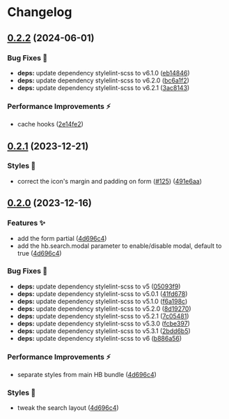 # Changelog

## [0.2.2](https://github.com/hbstack/search/compare/v0.2.1...v0.2.2) (2024-06-01)


### Bug Fixes 🐞

* **deps:** update dependency stylelint-scss to v6.1.0 ([eb14846](https://github.com/hbstack/search/commit/eb14846a2ffd028491dfe56f299d672be49fb0d4))
* **deps:** update dependency stylelint-scss to v6.2.0 ([bc6a1f2](https://github.com/hbstack/search/commit/bc6a1f2fc6fdada868a9079b2902b366d48ae7fb))
* **deps:** update dependency stylelint-scss to v6.2.1 ([3ac8143](https://github.com/hbstack/search/commit/3ac8143edd654a683151cb45037c63a61e94bd68))


### Performance Improvements ⚡️

* cache hooks ([2e14fe2](https://github.com/hbstack/search/commit/2e14fe21c26284f731a1284ca51adfa41448d206))

## [0.2.1](https://github.com/hbstack/search/compare/v0.2.0...v0.2.1) (2023-12-21)


### Styles 🎨

* correct the icon's margin and padding on form ([#125](https://github.com/hbstack/search/issues/125)) ([491e6aa](https://github.com/hbstack/search/commit/491e6aa1771651c8f97872730073369978421d06))

## [0.2.0](https://github.com/hbstack/search/compare/v0.1.7...v0.2.0) (2023-12-16)


### Features ✨

* add the form partial ([4d696c4](https://github.com/hbstack/search/commit/4d696c4b9237310a4d073546bf221bbb2026d00b))
* add the hb.search.modal parameter to enable/disable modal, default to true ([4d696c4](https://github.com/hbstack/search/commit/4d696c4b9237310a4d073546bf221bbb2026d00b))


### Bug Fixes 🐞

* **deps:** update dependency stylelint-scss to v5 ([05093f9](https://github.com/hbstack/search/commit/05093f907032bca5f9fc72da894e34d2a5b43895))
* **deps:** update dependency stylelint-scss to v5.0.1 ([41fd678](https://github.com/hbstack/search/commit/41fd678b9085db16fc6adcb8cb6790e26277c9ef))
* **deps:** update dependency stylelint-scss to v5.1.0 ([f6a198c](https://github.com/hbstack/search/commit/f6a198cf609c5eb77404714a3542b25bdb093eb1))
* **deps:** update dependency stylelint-scss to v5.2.0 ([8d19270](https://github.com/hbstack/search/commit/8d192702016f7291a00d3c25f41a8d255c23473c))
* **deps:** update dependency stylelint-scss to v5.2.1 ([7c05481](https://github.com/hbstack/search/commit/7c05481c2c3d093a045468a28c0f44060e604f08))
* **deps:** update dependency stylelint-scss to v5.3.0 ([fcbe397](https://github.com/hbstack/search/commit/fcbe397382e63818b262d8353c1322c610a91a79))
* **deps:** update dependency stylelint-scss to v5.3.1 ([2bdd6b5](https://github.com/hbstack/search/commit/2bdd6b50b5cc60d26f0374873cf9f7881ef04e45))
* **deps:** update dependency stylelint-scss to v6 ([b886a56](https://github.com/hbstack/search/commit/b886a56984a5d83ef4e2a67c497e941da2d43d8e))


### Performance Improvements ⚡️

* separate styles from main HB bundle ([4d696c4](https://github.com/hbstack/search/commit/4d696c4b9237310a4d073546bf221bbb2026d00b))


### Styles 🎨

* tweak the search layout ([4d696c4](https://github.com/hbstack/search/commit/4d696c4b9237310a4d073546bf221bbb2026d00b))

